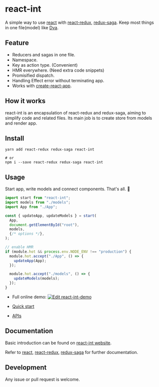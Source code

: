 # react-int

A simple way to use [react][0] with [react-redux][1], [redux-saga][2]. Keep most things in one file(model) like [Dva][3].

## Feature

- Reducers and sagas in one file.
- Namespace.
- Key as action type. (Convenient)
- HMR everywhere. (Need extra code snippets)
- Promisified dispatch.
- Handling Effect error without terminating app.
- Works with [create-react-app][4].

## How it works

react-int is an encapsulation of react-redux and redux-saga, aiming to simplify code and related files. Its main job is to create store from models and render app.

## Install

    yarn add react-redux redux-saga react-int

    # or 
    npm i --save react-redux redux-saga react-int

## Usage

Start app, write models and connect components. That's all. :tada:

```javascript
import start from "react-int";
import models from "./models";
import App from "./App";

const { updateApp, updateModels } = start(
  App,
  document.getElementById("root"),
  models,
  {/* options */},
);

// enable HMR
if (module.hot && process.env.NODE_ENV !== "production") {
  module.hot.accept("./App", () => {
    updateApp(App);
  });

  module.hot.accept("./models", () => {
    updateModels(models);
  });
}
```

- Full online demo: [![Edit react-int-demo](https://codesandbox.io/static/img/play-codesandbox.svg)](https://codesandbox.io/s/61wpmyj04r?fontsize=14)

- <a href="https://leafoftree.github.io/react-int/#/quick_start">Quick start</a>

- <a href="https://leafoftree.github.io/react-int/#/apis">APIs</a>

## Documentation

Basic introduction can be found on [react-int website](https://leafoftree.github.io/react-int).

Refer to [react][0], [react-redux][1], [redux-saga][2] for further documentation.

## Development

Any issue or pull request is welcome.

[0]: https://github.com/facebook/react
[1]: https://github.com/reduxjs/react-redux
[2]: https://github.com/redux-saga/redux-saga
[3]: https://github.com/dvajs/dva
[4]: https://github.com/facebook/create-react-app
